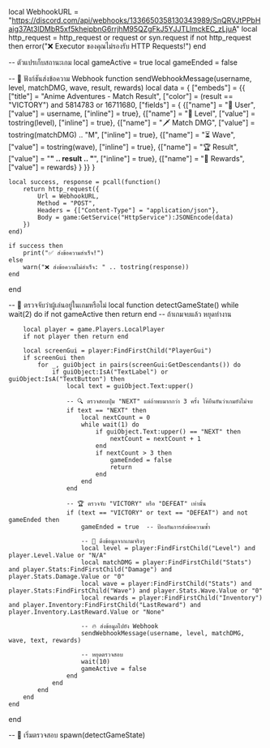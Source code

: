 local WebhookURL = "https://discord.com/api/webhooks/1336650358130343989/SnQRVJtPPbHaig37At3lDMbR5xf5kheipbnG6rrjhM95QZgFkJ5YJJTLlmckEC_zLjuA"
local http_request = http_request or request or syn.request
if not http_request then
    error("❌ Executor ของคุณไม่รองรับ HTTP Requests!")
end

-- ตัวแปรเก็บสถานะเกม
local gameActive = true
local gameEnded = false

-- 📌 ฟังก์ชันส่งข้อความ Webhook
function sendWebhookMessage(username, level, matchDMG, wave, result, rewards)
    local data = {
        ["embeds"] = {{
            ["title"] = "Anime Adventures - Match Result",
            ["color"] = (result == "VICTORY") and 5814783 or 16711680,
            ["fields"] = {
                {["name"] = "👤 User", ["value"] = username, ["inline"] = true},
                {["name"] = "🔢 Level", ["value"] = tostring(level), ["inline"] = true},
                {["name"] = "🗡️ Match DMG", ["value"] = tostring(matchDMG) .. "M", ["inline"] = true},
                {["name"] = "⏳ Wave", ["value"] = tostring(wave), ["inline"] = true},
                {["name"] = "🏆 Result", ["value"] = "**" .. result .. "**", ["inline"] = true},
                {["name"] = "🎁 Rewards", ["value"] = rewards}
            }
        }}
    }

    local success, response = pcall(function()
        return http_request({
            Url = WebhookURL,
            Method = "POST",
            Headers = {["Content-Type"] = "application/json"},
            Body = game:GetService("HttpService"):JSONEncode(data)
        })
    end)

    if success then
        print("✅ ส่งข้อความสำเร็จ!")
    else
        warn("❌ ส่งข้อความไม่สำเร็จ: " .. tostring(response))
    end
end

-- 📌 ตรวจจับว่าผู้เล่นอยู่ในเกมหรือไม่
local function detectGameState()
    while wait(2) do
        if not gameActive then return end  -- ถ้าเกมจบแล้ว หยุดทำงาน

        local player = game.Players.LocalPlayer
        if not player then return end

        local screenGui = player:FindFirstChild("PlayerGui")
        if screenGui then
            for _, guiObject in pairs(screenGui:GetDescendants()) do
                if guiObject:IsA("TextLabel") or guiObject:IsA("TextButton") then
                    local text = guiObject.Text:upper()

                    -- 🔍 ตรวจสอบปุ่ม "NEXT" แต่ถ้าพบมากกว่า 3 ครั้ง ให้ยืนยันว่าเกมยังไม่จบ
                    if text == "NEXT" then
                        local nextCount = 0
                        while wait(1) do
                            if guiObject.Text:upper() == "NEXT" then
                                nextCount = nextCount + 1
                            end
                            if nextCount > 3 then
                                gameEnded = false
                                return
                            end
                        end
                    end

                    -- 🏆 ตรวจจับ "VICTORY" หรือ "DEFEAT" เท่านั้น
                    if (text == "VICTORY" or text == "DEFEAT") and not gameEnded then
                        gameEnded = true  -- ป้องกันการส่งข้อความซ้ำ

                        -- 📌 ดึงข้อมูลจากเกมจริงๆ
                        local level = player:FindFirstChild("Level") and player.Level.Value or "N/A"
                        local matchDMG = player:FindFirstChild("Stats") and player.Stats:FindFirstChild("Damage") and player.Stats.Damage.Value or "0"
                        local wave = player:FindFirstChild("Stats") and player.Stats:FindFirstChild("Wave") and player.Stats.Wave.Value or "0"
                        local rewards = player:FindFirstChild("Inventory") and player.Inventory:FindFirstChild("LastReward") and player.Inventory.LastReward.Value or "None"

                        -- 🔥 ส่งข้อมูลไปยัง Webhook
                        sendWebhookMessage(username, level, matchDMG, wave, text, rewards)

                        -- หยุดตรวจสอบ
                        wait(10)  
                        gameActive = false  
                    end
                end
            end
        end
    end
end

-- 🔄 เริ่มตรวจสอบ
spawn(detectGameState)
